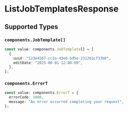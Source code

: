 # ListJobTemplatesResponse


## Supported Types

### `components.JobTemplate[]`

```typescript
const value: components.JobTemplate[] = [
  {
    uuid: "123e4567-cc2a-43e6-bd5e-231261cf33bb",
    editDate: "2025-08-01 12:00:00",
  },
];
```

### `components.ErrorT`

```typescript
const value: components.ErrorT = {
  errorCode: 1000,
  message: "An error occurred completing your request",
};
```

